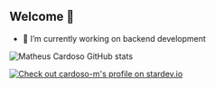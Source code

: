 ## Welcome 👋

- 🔭 I’m currently working on backend development

<!--
**cardoso-m/cardoso-m** is a ✨ _special_ ✨ repository because its `README.md` (this file) appears on your GitHub profile.

Here are some ideas to get you started:

- 🔭 I’m currently working on ...
- 🌱 I’m currently learning ...
- 👯 I’m looking to collaborate on ...
- 🤔 I’m looking for help with ...
- 💬 Ask me about ...
- 📫 How to reach me: ...
- 😄 Pronouns: ...
- ⚡ Fun fact: ...
![Anurag's GitHub stats](https://github-readme-stats.vercel.app/api?username=cardoso-m&show_icons=true&theme=transparent)
-->
![Matheus Cardoso GitHub stats](https://github-readme-stats.vercel.app/api/top-langs?usernamevardoso-m&layout=compact&hide=html,scss,stylus,blade,jupyter%20notebook,python,css,shell,batchfile,dockerfile&theme=algolia&show_icons=true&langs_count=8)

[![Check out cardoso-m's profile on stardev.io](https://stardev.io/developers/cardoso-m/badge/languages/global.svg)](https://stardev.io/developers/cardoso-m)

